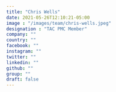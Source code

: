 ```yaml
---
title: "Chris Wells"
date: 2021-05-26T12:10:21-05:00
image : "/images/team/chris-wells.jpeg"
designation : "TAC PMC Member"
company: ""
country: ""
facebook: ""
instagram: ""
twitter: ""
linkedin: ""
github: ""
group: ""
draft: false
---
```


